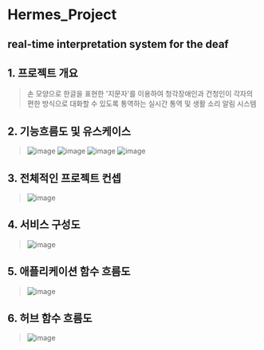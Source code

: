 Hermes_Project
=============
real-time interpretation system for the deaf
----

**1. 프로젝트 개요**
----
>손 모양으로 한글을 표현한 '지문자'를 이용하여 청각장애인과 건청인이 각자의 편한 방식으로 대화할 수 있도록 통역하는
>실시간 통역 및 생활 소리 알림 시스템

**2. 기능흐름도 및 유스케이스**
----
>![image](https://user-images.githubusercontent.com/33280934/114130822-577f9a80-993c-11eb-9ed0-187eab9574ee.png)
![image](https://user-images.githubusercontent.com/33280934/114130887-7d0ca400-993c-11eb-995d-3312f96151db.png)
![image](https://user-images.githubusercontent.com/33280934/114130828-5b132180-993c-11eb-873c-fe21c44167f5.png)
>![image](https://user-images.githubusercontent.com/33280934/114130899-81d15800-993c-11eb-9e5c-930546753e30.png)

**3. 전체적인 프로젝트 컨셉**
----
>![image](https://user-images.githubusercontent.com/33280934/114128781-1dac9500-9938-11eb-9f10-744f37c0e958.png)

**4. 서비스 구성도**
----
>![image](https://user-images.githubusercontent.com/33280934/114128612-b4c51d00-9937-11eb-8bf4-84c0bc379ebe.png)

**5. 애플리케이션 함수 흐름도**
----
>![image](https://user-images.githubusercontent.com/33280934/114128797-2604d000-9938-11eb-910d-f03cb4fa4e11.png)

**6. 허브 함수 흐름도**
----
>![image](https://user-images.githubusercontent.com/33280934/114128816-34eb8280-9938-11eb-87a7-e39d06587d86.png)

